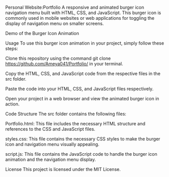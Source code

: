 Personal Website:Portfolio
A responsive and animated burger icon navigation menu built with HTML, CSS, and JavaScript. This burger icon is commonly used in mobile websites or web applications for toggling the display of navigation menu on smaller screens.

Demo of the Burger Icon Animation

Usage
To use this burger icon animation in your project, simply follow these steps:

Clone this repository using the command git clone https://github.com/Ameya041/Portfolio/ in your terminal.

Copy the HTML, CSS, and JavaScript code from the respective files in the src folder.

Paste the code into your HTML, CSS, and JavaScript files respectively.

Open your project in a web browser and view the animated burger icon in action.

Code Structure
The src folder contains the following files:

Portfolio.html: This file includes the necessary HTML structure and references to the CSS and JavaScript files.

styles.css: This file contains the necessary CSS styles to make the burger icon and navigation menu visually appealing.

script.js: This file contains the JavaScript code to handle the burger icon animation and the navigation menu display.

License
This project is licensed under the MIT License.
